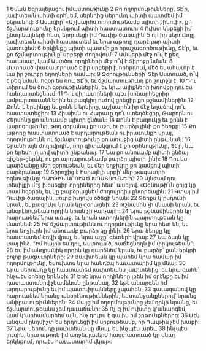 1 Եման Եզրայելացու իմաստութիւնը
2 Քո ողորմութիւնները, Տէ՛ր, յաւիտեան պիտի օրհնեմ,
սերնդից սերունդ պիտի պատմեմ իմ բերանով:
3 Ասացիր՝ «Աշխարհս ողորմութեամբ պիտի շինուի».
քո ճշմարտութիւնը երկնքում պիտի հաստատուի:
4 Ուխտ կնքեցի իմ ընտրեալների հետ,
երդուեցի իմ Դաւիթ ծառային՝
5 որ իր սերունդը յաւիտեան պիտի հաստատեմ եւ նրա աթոռը դարէդար պիտի կառուցեմ:
6 Երկինքը պիտի պատմի քո հրաշագործութիւնը, Տէ՛ր,
եւ քո ճշմարտութիւնը՝ սրբերի ժողովում:
7 Ամպերի մէջ ո՞վ է քեզ հաւասար,
կամ Աստծու որդիների մէջ ո՞վ է Տիրոջը նման:
8 Աստուած փառաւորուած է իր սրբերի խորհրդում,
մեծ եւ ահաւոր է նա իր շուրջը եղողների համար:
9 Զօրութիւնների՛ Տէր Աստուած,
ո՞վ է քեզ նման.
հզօր ես դու, Տէ՛ր,
եւ ճշմարտութիւնդ քո շուրջն է:
10 Դու տիրում ես ծովի զօրութիւններին,
եւ նրա ալիքների խռովքը դու ես հանդարտեցնում:
11 Դու վիրաւորների պէս խոնարհեցրիր ամբարտաւաններին եւ բազկիդ ուժով ցրեցիր քո թշնամիներին:
12 Քոնն է երկինքը եւ քոնն է երկիրը,
աշխարհն իր մէջ եղածով դո՛ւ հաստատեցիր:
13 Հիւսիսն ու Հարաւը դո՛ւ ստեղծեցիր,
Թաբորն ու Հերմոնը քո անուամբ պիտի ցնծան:
14 Քոնն է բազուկը եւ քոնն է կարողութիւնը,
թող զօրանայ քո աջը, եւ բարձր լինի քո ձեռքը:
15 Քո աթոռը հաստատուած է արդարութեան ու իրաւունքի վրայ,
ողորմութիւնն ու ճշմարտութիւնը քո առաջից պիտի ընթանան:
16 Երանի այն ժողովրդին, որը գիտակցում է քո օրհնութիւնը, Տէ՛ր,
նա քո երեսի լոյսով պիտի ընթանայ:
17 Նա քո անուամբ պիտի ցնծայ գիշեր-ցերեկ,
ու քո արդարութեամբ բարձր պիտի լինի:
18 Դու ես պարծանքը մեր զօրութեան,
եւ մեր եղջիւրը քո կամքով պիտի բարձրանայ:
19 Տիրոջից է Իսրայէլի սրբի՝ մեր թագաւորի օգնութիւնը:
ԴԱՒԹԻՆ ԱՐՈՒԱԾ ԽՈՍՏՈՒՄՆԵՐԸ
20 Այնժամ դու տեսիլքի մէջ խօսեցիր որդիներիդ հետ՝ ասելով. «Օգնութի՛ւն ցոյց կը տամ հզօրին,
եւ կը բարձրացնեմ ժողովրդիս ընտրեալին:
21 Գտայ իմ Դաւիթ ծառային,
սուրբ իւղովս օծեցի նրան:
22 Ձեռքս կ՚ընդունի նրան,
եւ բազուկս նրան կը զօրացնի:
23 Թշնամին չի վնասի նրան,
եւ անօրէնութեան որդին նրան չի չարչարի:
24 Նրա թշնամիներին կը հարուածեմ նրա առաջ,
եւ նրան ատողներին պարտութեան կը մատնեմ:
25 Իմ ճշմարտութիւնն ու ողորմութիւնը նրա հետ են,
եւ նրա եղջիւրն իմ անուամբ բարձր կը լինի:
26 Նրա ձեռքը կը հաստատեմ ծովի վրայ, եւ նրա աջը՝ գետերի վրայ:
27 Նա ձայն կը տայ ինձ. “Իմ հայրն ես դու, Աստուա՛ծ,
հաճեցնողն իմ փրկութեան”:
28 Ես իմ անդրանիկ որդին կը դարձնեմ նրան, եւ բարձր՝ քան երկրի բոլոր թագաւորները:
29 Յաւիտեան կը պահեմ նրա համար իմ ողորմութիւնը, եւ ուխտս նրա հանդէպ հաւատարիմ կը մնայ:
30 Նրա սերունդը կը հաստատեմ յաւիտեանս յաւիտենից, եւ նրա գահն՝ ինչպէս օրերը երկնքի:
31 Եթէ նրա որդիները լքեն իմ օրէնքը եւ իմ դատաստանով չկամենան ընթանալ,
32 եթէ անարգեն իմ արդարութիւնը եւ իմ պատուիրանները չպահեն,
33 գաւազանով կը հարուածեմ նրանց անօրէնութիւններին,
եւ տանջանքներով՝ նրանց անիրաւութիւններին:
34 Բայց իմ ողորմութիւնից չեմ զրկի նրանց, եւ ճշմարտութեանս չեմ դաւաճանի:
35 Ոչ էլ իմ ուխտը կ՚անարգեմ,
կամ կ՚արհամարհեմ այն, ինչ դուրս է գալիս իմ շրթունքներից:
36 Մէկ անգամ ընդմիշտ ես երդուեցի իմ սրբութեամբ,
որ Դաւթին չեմ խաբի:
37 Նրա սերունդը յաւիտեան կը մնայ,
եւ ինչպէս արեւ,
38 ինչպէս լուսին, նրա աթոռն իմ առջեւ յաւերժ հաստատուած կը մնայ երկնքում,
որպէս հաւատարիմ վկայ»:
